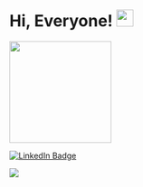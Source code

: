 # Hi, Everyone! <img src="https://raw.githubusercontent.com/MartinHeinz/MartinHeinz/master/wave.gif" width="30px">

<img height="180em" src="https://github-readme-stats.vercel.app/api?username=eceCaliskan&show_icons=true&hide_border=true&&count_private=true&include_all_commits=true" />

[![LinkedIn Badge](https://img.shields.io/badge/LinkedIn-Profile-informational?style=flat&logo=linkedin&logoColor=white&color=0D76A8)](https://www.linkedin.com/in/ececaliskan22/)

[](https://img.shields.io/badge/Code-Angular-informational?style=flat&logo=Java&logoColor=white&color=4AB197)
![](https://img.shields.io/badge/Code-Ionic-informational?style=flat&logo=Dart&logoColor=white&color=4AB197)






